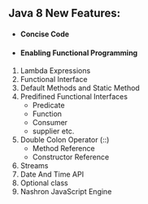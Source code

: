 ## Java 8 New Features:
* #### Concise Code
* #### Enabling Functional Programming
1. Lambda Expressions
2. Functional Interface
3. Default Methods and Static Method
4. Predifined Functional Interfaces
   * Predicate
   * Function
   * Consumer
   * supplier etc.
5. Double Colon Operator (::)
   * Method Reference
   * Constructor Reference
6. Streams
7. Date And Time API
8. Optional class
9. Nashron JavaScript Engine
